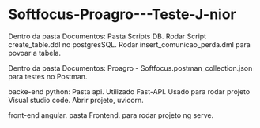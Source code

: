 # Softfocus-Proagro---Teste-J-nior

Dentro da pasta Documentos:
Pasta Scripts DB.
Rodar Script create_table.ddl no postgresSQL.
Rodar insert_comunicao_perda.dml para povoar a tabela.

Dentro da pasta Documentos:
Proagro - Softfocus.postman_collection.json para testes no Postman.

backe-end python:
Pasta api.
Utilizado Fast-API.
Usado para rodar projeto Visual studio code.
Abrir projeto, uvicorn.


front-end angular.
pasta Frontend.
para rodar projeto ng serve.
